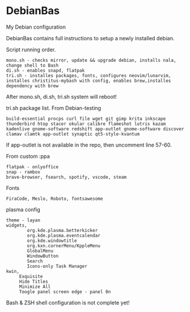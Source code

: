 # DebianBas
My Debian configuration

DebianBas contains full instructions to setup a newly installed debian.

Script running order.
```
mono.sh - checks mirror, update && upgrade debian, installs nala, change shell to Bash
di.sh - enables snapd, flatpak
tri.sh - installes packages, fonts, configures neovim/lunarvim, installes christitus-mybash with config, enables brew,installes dependency with brew

```

After mono.sh, di.sh, tri.sh system will reboot!

tri.sh package list.
From Debian-testing
```
build-essential procps curl file wget git gimp krita inkscape thunderbird htop stacer okular calibre flameshot lutris kazam kadenlive gnome-software redshift app-outlet gnome-software discover clamav clamtk app-outlet synaptic qt5-style-kvantum

```
If app-outlet is not available in the repo, then uncomment line 57-60.

From custom :ppa
```
flatpak - onlyoffice
snap - rambox
brave-browser, fsearch, spotify, vscode, steam

```

Fonts
```
FiraCode, Meslo, Roboto, fontsawesome

```
plasma config
```
theme - layan
widgets, 
        org.kde.plasma.betterkicker
        org.kde.plasma.eventcalendar
        org.kde.windowtitle
        org.kxn.cornerMenu/KppleMenu
        GlobalMenu
        WindowButton
        Search
        Icons-only Task Manager
kwin,
     Exquisite
     Hide Titles
     Minimize All
     Toogle panel screen edge - panel 0n
```

Bash & ZSH shell configuration is not complete yet!
